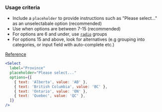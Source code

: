 ### Usage criteria

* Include a `placeholder` to provide instructions such as "Please select…" as an unselectabale option (recommended)
* Use when options are between 7-15 (recommended)
* For options are 6 and under, use [`radio`](#radio) groups
* For options 15 and above, look for alternatives (e.g grouping into categories, or input field with auto-complete etc.)

[Reference](https://baymard.com/blog/drop-down-usability)

```jsx
<Select
  label="Province"
  placeholder="Please select..."
  options={[
    { text: 'Alberta', value: 'AB' },
    { text: 'British Columbia', value: 'BC' },
    { text: 'Ontario', value: 'ON' },
    { text: 'Quebec', value: 'QC' },
  ]}
/>
```
